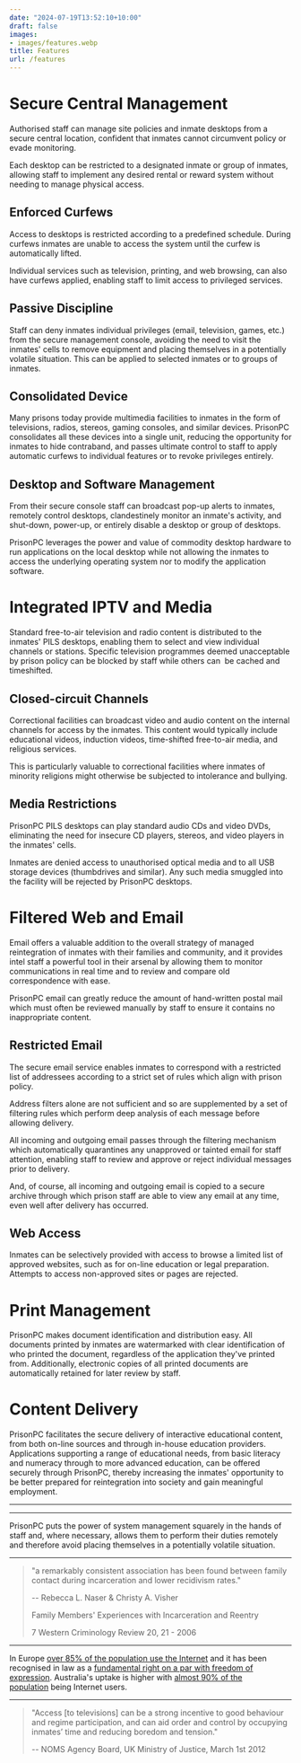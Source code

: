 ```yaml
---
date: "2024-07-19T13:52:10+10:00"
draft: false
images:
- images/features.webp
title: Features
url: /features
---
```


# Secure Central Management

Authorised staff can manage site policies and inmate desktops from a secure central location, confident that inmates cannot circumvent policy or evade monitoring.

Each desktop can be restricted to a designated inmate or group of inmates, allowing staff to implement any desired rental or reward system without needing to manage physical access.

## Enforced Curfews

Access to desktops is restricted according to a predefined schedule. During curfews inmates are unable to access the system until the curfew is automatically lifted.

Individual services such as television, printing, and web browsing, can also have curfews applied, enabling staff to limit access to privileged services.

## Passive Discipline

Staff can deny inmates individual privileges (email, television, games, etc.) from the secure management console, avoiding the need to visit the inmates' cells to remove equipment and placing themselves in a potentially volatile situation. This can be applied to selected inmates or to groups of inmates.

## Consolidated Device

Many prisons today provide multimedia facilities to inmates in the form of televisions, radios, stereos, gaming consoles, and similar devices. PrisonPC consolidates all these devices into a single unit, reducing the opportunity for inmates to hide contraband, and passes ultimate control to staff to apply automatic curfews to individual features or to revoke privileges entirely.

## Desktop and Software Management

From their secure console staff can broadcast pop-up alerts to inmates, remotely control desktops, clandestinely monitor an inmate's activity, and shut-down, power-up, or entirely disable a desktop or group of desktops.

PrisonPC leverages the power and value of commodity desktop hardware to run applications on the local desktop while not allowing the inmates to access the underlying operating system nor to modify the application software.

# Integrated IPTV and Media

Standard free-to-air television and radio content is distributed to the inmates' PILS desktops, enabling them to select and view individual channels or stations. Specific television programmes deemed unacceptable by prison policy can be blocked by staff while others can  be cached and timeshifted.

## Closed-circuit Channels

Correctional facilities can broadcast video and audio content on the internal channels for access by the inmates. This content would typically include educational videos, induction videos, time-shifted free-to-air media, and religious services.

This is particularly valuable to correctional facilities where inmates of minority religions might otherwise be subjected to intolerance and bullying.

## Media Restrictions

PrisonPC PILS desktops can play standard audio CDs and video DVDs, eliminating the need for insecure CD players, stereos, and video players in the inmates' cells.

Inmates are denied access to unauthorised optical media and to all USB storage devices (thumbdrives and similar). Any such media smuggled into the facility will be rejected by PrisonPC desktops.

# Filtered Web and Email

Email offers a valuable addition to the overall strategy of managed reintegration of inmates with their families and community, and it provides intel staff a powerful tool in their arsenal by allowing them to monitor communications in real time and to review and compare old correspondence with ease.

PrisonPC email can greatly reduce the amount of hand-written postal mail which must often be reviewed manually by staff to ensure it contains no inappropriate content.

## Restricted Email

The secure email service enables inmates to correspond with a restricted list of addressees according to a strict set of rules which align with prison policy.

Address filters alone are not sufficient and so are supplemented by a set of filtering rules which perform deep analysis of each message before allowing delivery.

All incoming and outgoing email passes through the filtering mechanism which automatically quarantines any unapproved or tainted email for staff attention, enabling staff to review and approve or reject individual messages prior to delivery.

And, of course, all incoming and outgoing email is copied to a secure archive through which prison staff are able to view any email at any time, even well after delivery has occurred.

## Web Access

Inmates can be selectively provided with access to browse a limited list of approved websites, such as for on-line education or legal preparation. Attempts to access non-approved sites or pages are rejected.

# Print Management

PrisonPC makes document identification and distribution easy. All documents printed by inmates are watermarked with clear identification of who printed the document, regardless of the application they've printed from. Additionally, electronic copies of all printed documents are automatically retained for later review by staff.

# Content Delivery

PrisonPC facilitates the secure delivery of interactive educational content, from both on-line sources and through in-house education providers. Applications supporting a range of educational needs, from basic literacy and numeracy through to more advanced education, can be offered securely through PrisonPC, thereby increasing the inmates' opportunity to be better prepared for reintegration into society and gain meaningful employment.

---

---

 PrisonPC puts the power of system management squarely in the hands of staff and, where necessary, allows them to perform their duties remotely and therefore avoid placing themselves in a potentially volatile situation.

---

> "a remarkably consistent association has been found between family contact during incarceration and lower recidivism rates."
>
> -- Rebecca L. Naser & Christy A. Visher 
>
> Family Members' Experiences with Incarceration and Reentry
>
> 7 Western Criminology Review 20, 21 - 2006

---

In Europe [over 85% of the population use the Internet](http://www.internetworldstats.com/stats4.htm) and it has been recognised in law as a [fundamental right on a par with freedom of expression](http://www.zdnet.com/eu-lawmakers-vote-to-introduce-net-neutrality-3039648565/). Australia's uptake is higher with [almost 90% of the population](http://www.internetworldstats.com/pacific.htm#au) being Internet users.


---

> "Access [to televisions] can be a strong incentive to good behaviour and regime participation, and can aid order and control by occupying inmates’ time and reducing boredom and tension."
>
> -- NOMS Agency Board, UK Ministry of Justice, March 1st 2012
